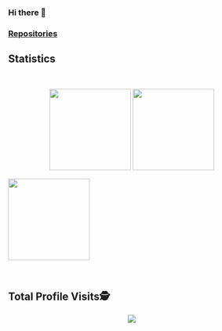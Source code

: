 ### Hi there 👋

### <a href="https://github.com/marcelocamacho?tab=repositories">Repositories</a>


## Statistics

&nbsp;&nbsp;

<p align="center"> 
<img height="166" src="https://github-readme-stats.vercel.app/api?username=marcelocamacho&show_icons=true&theme=dark&include_all_commits=true&count_private=true"/>
<img height="166" src="https://github-readme-stats.vercel.app/api/top-langs/?username=marcelocamacho&layout=compact&langs_count=7&theme=dark"/>
</p>

<p>
 <img height="166" src="https://github-readme-stats.vercel.app/api/top-langs/?username=marcelocamacho&layout=compact"/>
 </p>

&nbsp;&nbsp;

## Total Profile Visits:detective:
 
 <p align="center"> 
   <img alingn="center" src="https://profile-counter.glitch.me/marcelocamacho/count.svg" />
 </p>
